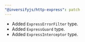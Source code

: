 ```yaml
---
"@inversifyjs/http-express": patch
---
```


- Added `ExpressErrorFilter` type.
- Added `ExpressGuard` type.
- Added `ExpressInterceptor` type.
